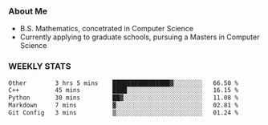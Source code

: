 ### About Me

- B.S. Mathematics, concetrated in Computer Science
- Currently applying to graduate schools, pursuing a Masters in Computer Science


### WEEKLY STATS
<!--START_SECTION:waka-->

```txt
Other        3 hrs 5 mins    ████████████████▓░░░░░░░░   66.50 %
C++          45 mins         ████░░░░░░░░░░░░░░░░░░░░░   16.15 %
Python       30 mins         ██▓░░░░░░░░░░░░░░░░░░░░░░   11.08 %
Markdown     7 mins          ▓░░░░░░░░░░░░░░░░░░░░░░░░   02.81 %
Git Config   3 mins          ▒░░░░░░░░░░░░░░░░░░░░░░░░   01.24 %
```

<!--END_SECTION:waka-->
